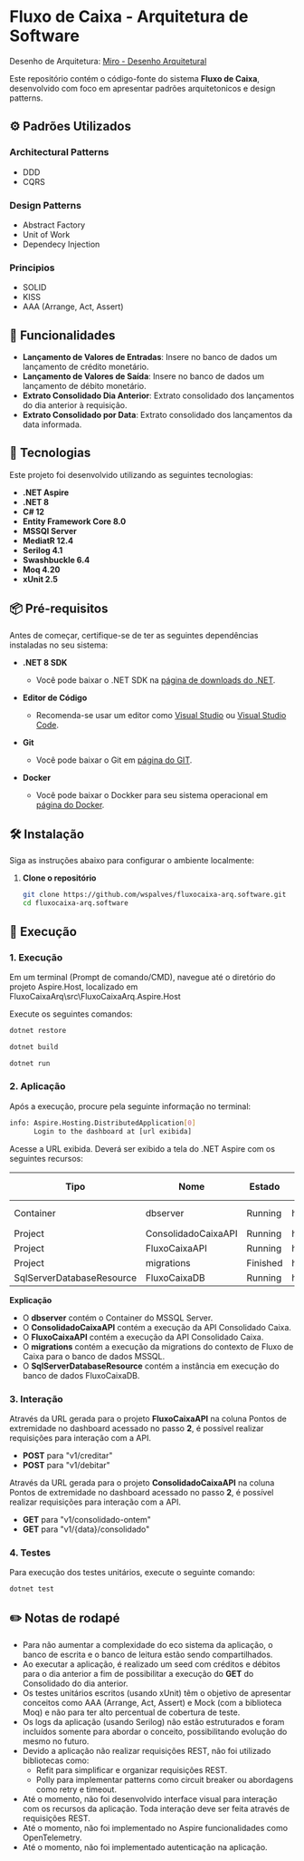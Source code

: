 # Fluxo de Caixa - Arquitetura de Software

Desenho de Arquitetura: [Miro - Desenho Arquitetural](https://miro.com/app/board/uXjVLKx22eE=/?share_link_id=482313154363)

Este repositório contém o código-fonte do sistema **Fluxo de Caixa**, desenvolvido com foco em apresentar padrões arquitetonicos e design patterns.
## ⚙️ Padrões Utilizados

### Architectural Patterns
- DDD
- CQRS

### Design Patterns
- Abstract Factory
- Unit of Work
- Dependecy Injection 

### Principios
- SOLID
- KISS
- AAA (Arrange, Act, Assert)

## 📝 Funcionalidades

- **Lançamento de Valores de Entradas**: Insere no banco de dados um lançamento de crédito monetário.
- **Lançamento de Valores de Saída**: Insere no banco de dados um lançamento de débito monetário.
- **Extrato Consolidado Dia Anterior**: Extrato consolidado dos lançamentos do dia anterior à requisição.
- **Extrato Consolidado por Data**: Extrato consolidado dos lançamentos da data informada.

## 🔧 Tecnologias

Este projeto foi desenvolvido utilizando as seguintes tecnologias:

- **.NET Aspire**
- **.NET 8**
- **C# 12**
- **Entity Framework Core 8.0**
- **MSSQl Server**
- **MediatR 12.4**
- **Serilog 4.1**
- **Swashbuckle 6.4**
- **Moq 4.20**
- **xUnit 2.5**

## 📦 Pré-requisitos

Antes de começar, certifique-se de ter as seguintes dependências instaladas no seu sistema:

- **.NET 8 SDK**
   - Você pode baixar o .NET SDK na [página de downloads do .NET](https://dotnet.microsoft.com/download).
     
- **Editor de Código**
   - Recomenda-se usar um editor como [Visual Studio](https://visualstudio.microsoft.com/) ou [Visual Studio Code](https://code.visualstudio.com/).

- **Git**
   - Você pode baixar o Git em [página do GIT](https://git-scm.com/downloads).

- **Docker**
   - Você pode baixar o Dockker para seu sistema operacional em [página do Docker](https://docs.docker.com/get-started/get-docker/).


## 🛠️ Instalação   
Siga as instruções abaixo para configurar o ambiente localmente:

1. **Clone o repositório**

   ```bash
   git clone https://github.com/wspalves/fluxocaixa-arq.software.git
   cd fluxocaixa-arq.software


## 🚀 Execução

### 1. Execução
Em um terminal (Prompt de comando/CMD), navegue até o diretório do projeto Aspire.Host, localizado em FluxoCaixaArq\src\FluxoCaixaArq.Aspire.Host

Execute os seguintes comandos:

```bash
dotnet restore
```

```bash
dotnet build
```

```bash
dotnet run
```

### 2. Aplicação

Após a execução, procure pela seguinte informação no terminal:
```bash
info: Aspire.Hosting.DistributedApplication[0]
      Login to the dashboard at [url exibida]
```

Acesse a URL exibida. Deverá ser exibido a tela do .NET Aspire com os seguintes recursos:

| Tipo | Nome | Estado | Hora de início | Origem | Pontos de extremidade |  Logs | Detalhes |
|-------------|-------------|-------------|-------------|-------------|-------------|-------------|-------------|
| Container | dbserver | Running | hh:mm:ss | mcr.microsoft.com/mssql/server:xxxx-latest | tcp://localhost:xxxxx | Exibir | Exibir |
| Project | ConsolidadoCaixaAPI | Running | hh:mm:ss | FluxoCaixaArq.ConsolidadoCaixa.API.csproj | https://localhost:xxxx/swagger,http://localhost:xxxx/swagger | Exibir | Exibir |
| Project | FluxoCaixaAPI | Running | hh:mm:ss | FluxoCaixaArq.FluxoCaixa.API.csproj | https://localhost:xxxx/swagger,http://localhost:xxxx/swagger | Exibir | Exibir |
| Project | migrations | Finished | hh:mm:ss | FluxoCaixaArq.Aspire.Migration.csproj | Nenhum | Exibir | Exibir |
| SqlServerDatabaseResource | FluxoCaixaDB | Running | hh:mm:ss |  | Nenhum | Exibir | Exibir |

**Explicação**

- O **dbserver** contém o Container do MSSQL Server.
- O **ConsolidadoCaixaAPI** contém a execução da API Consolidado Caixa.
- O **FluxoCaixaAPI** contém a execução da API Consolidado Caixa.
- O **migrations** contém a execução da migrations do contexto de Fluxo de Caixa para o banco de dados MSSQL.
- O **SqlServerDatabaseResource** contém a instância em execução do banco de dados FluxoCaixaDB.

### 3. Interação

Através da URL gerada para o projeto **FluxoCaixaAPI** na coluna Pontos de extremidade no dashboard acessado no passo **2**, é possível realizar  requisições para interação com a API.

- **POST** para "v1/creditar"
- **POST** para "v1/debitar"

Através da URL gerada para o projeto **ConsolidadoCaixaAPI** na coluna Pontos de extremidade no dashboard acessado no passo **2**, é possível realizar  requisições para interação com a API.

- **GET** para "v1/consolidado-ontem"
- **GET** para "v1/{data}/consolidado" 

### 4. Testes

Para execução dos testes unitários, execute o seguinte comando:
```bash
dotnet test
```

## ✏️ Notas de rodapé
- Para não aumentar a complexidade do eco sistema da aplicação, o banco de escrita e o banco de leitura estão sendo compartilhados.
- Ao executar a aplicação, é realizado um seed com créditos e débitos para o dia anterior a fim de possibilitar a execução do **GET** do Consolidado do dia anterior.
- Os testes unitários escritos (usando xUnit) têm o objetivo de apresentar conceitos como AAA (Arrange, Act, Assert) e Mock (com a biblioteca Moq) e não para ter alto percentual de cobertura de teste.
- Os logs da aplicação (usando Serilog) não estão estruturados e foram incluídos somente para abordar o conceito, possibilitando evolução do mesmo no futuro.
- Devido a aplicação não realizar requisições REST, não foi utilizado bibliotecas como:
  - Refit para simplificar e organizar requisições REST.
  - Polly para implementar patterns como circuit breaker ou abordagens como retry e timeout.
- Até o momento, não foi desenvolvido interface visual para interação com os recursos da aplicação. Toda interação deve ser feita através de requisições REST.
- Até o momento, não foi implementado no Aspire funcionalidades como OpenTelemetry.
- Até o momento, não foi implementado autenticação na aplicação.

